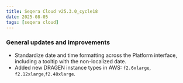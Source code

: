 ```yaml
---
title: Seqera Cloud v25.3.0_cycle18
date: 2025-08-05
tags: [seqera cloud]
---
```


### General updates and improvements

- Standardize date and time formatting across the Platform interface, including a tooltip with the non-localized date.
- Added new DRAGEN instance types in AWS: `f2.6xlarge`, `f2.12xlarge`,`f2.48xlarge`.